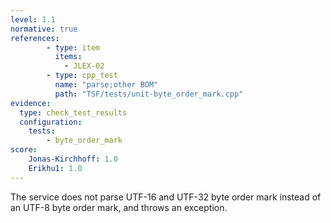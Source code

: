 ```yaml
---
level: 1.1
normative: true
references:
        - type: item
          items:
            - JLEX-02
        - type: cpp_test
          name: "parse;other BOM"
          path: "TSF/tests/unit-byte_order_mark.cpp"
evidence:
  type: check_test_results
  configuration:
    tests: 
        - byte_order_mark
score:
    Jonas-Kirchhoff: 1.0
    Erikhu1: 1.0
---
```


The service does not parse UTF-16 and UTF-32 byte order mark instead of an UTF-8 byte order mark, and throws an exception.